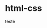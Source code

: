 # html-css
teste
<!DOCTYPE html>
<html lang="en">
<head>
    <meta charset="UTF-8">
    <meta http-equiv="X-UA-Compatible" content="IE=edge">
    <meta name="viewport" content="width=device-width, initial-scale=1.0">
    <title>CURRICULO DO MURILOCAPA</title>
    <style>
</head>
<body>load
    <center><img src="índice.png"><center>
    <h3>Curriculo</h3>
        <h1 >Murilo Gomes Pereira</h1>DATA DE NASCIMENTO : 18/08/2008 NACIONALIDADE: Brasileiro <br>NUMERO DE TELEFONE :+55 85 997419177 <br>
        <h2 id="r">Tenho como objetivo:<h3></h3><h2 id="r">Atuar na area de manuntenção de computadeores.</h2>Atuar na area de manuntenção de computadeores.
    </h2>Atuar na area de manuntenção de computadeores.
        <h2>formado em :</h2> Curso tecnico em Informatica 
        <h2>Experiências em:</h2>Montar computadores;trocar pneu de carro;fazer ótimas comidas;tirar 10 em matemática
</body>
</html>
